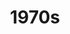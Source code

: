 ---
title: "1970s"
masterVideo: "np-A4Ckh_gg"
answer1: "-tJYN-eG1zk"
answer2: "vBDbUjUH5So"
answer3: "Sj_9CiNkkn4"
quizdate: 2020-09-04
imglink: "1970s-title.png"
weight: 1
---